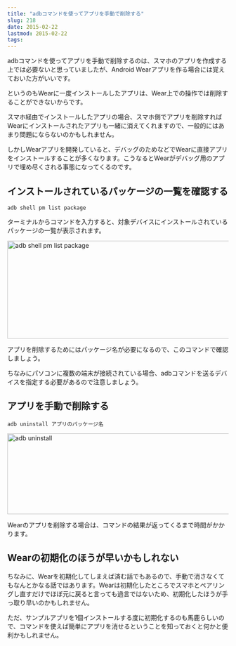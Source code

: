 ```yaml
---
title: "adbコマンドを使ってアプリを手動で削除する"
slug: 218
date: 2015-02-22
lastmod: 2015-02-22
tags: 
---
```


adbコマンドを使ってアプリを手動で削除するのは、スマホのアプリを作成する上では必要ないと思っていましたが、Android Wearアプリを作る場合には覚えておいた方がいいです。

というのもWearに一度インストールしたアプリは、Wear上での操作では削除することができないからです。

スマホ経由でインストールしたアプリの場合、スマホ側でアプリを削除すればWearにインストールされたアプリも一緒に消えてくれますので、一般的にはあまり問題にならないのかもしれません。

しかしWearアプリを開発していると、デバッグのためなどでWearに直接アプリをインストールすることが多くなります。こうなるとWearがデバッグ用のアプリで埋め尽くされる事態になってくるのです。


## インストールされているパッケージの一覧を確認する


`adb shell pm list package`

ターミナルからコマンドを入力すると、対象デバイスにインストールされているパッケージの一覧が表示されます。

<img src="https://android.gcreate.jp/wp-content/uploads/2015/02/adb-shell-pm-list-package.jpg" alt="adb shell pm list package" title="adb shell pm list package.jpg" border="0" width="528" height="223" />

アプリを削除するためにはパッケージ名が必要になるので、このコマンドで確認しましょう。

ちなみにパソコンに複数の端末が接続されている場合、adbコマンドを送るデバイスを指定する必要があるので注意しましょう。


## アプリを手動で削除する


`adb uninstall アプリのパッケージ名`

<img src="https://android.gcreate.jp/wp-content/uploads/2015/02/adb-uninstall.jpg" alt="adb uninstall" title="adb uninstall.jpg" border="0" width="600" height="184" />

Wearのアプリを削除する場合は、コマンドの結果が返ってくるまで時間がかかります。


## Wearの初期化のほうが早いかもしれない


ちなみに、Wearを初期化してしまえば済む話でもあるので、手動で消さなくてもなんとかなる話ではあります。Wearは初期化したところでスマホとペアリングし直すだけでほぼ元に戻ると言っても過言ではないため、初期化したほうが手っ取り早いのかもしれません。

ただ、サンプルアプリを1個インストールする度に初期化するのも馬鹿らしいので、コマンドを使えば簡単にアプリを消せるということを知っておくと何かと便利かもしれません。


  